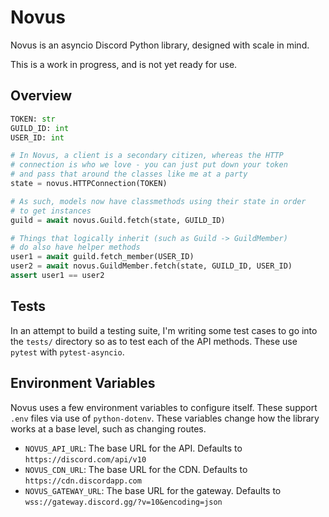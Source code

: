 # Novus

Novus is an asyncio Discord Python library, designed with scale in mind.

This is a work in progress, and is not yet ready for use.

## Overview

```py
TOKEN: str
GUILD_ID: int
USER_ID: int

# In Novus, a client is a secondary citizen, whereas the HTTP
# connection is who we love - you can just put down your token
# and pass that around the classes like me at a party
state = novus.HTTPConnection(TOKEN)

# As such, models now have classmethods using their state in order
# to get instances
guild = await novus.Guild.fetch(state, GUILD_ID)

# Things that logically inherit (such as Guild -> GuildMember)
# do also have helper methods
user1 = await guild.fetch_member(USER_ID)
user2 = await novus.GuildMember.fetch(state, GUILD_ID, USER_ID)
assert user1 == user2
```

## Tests

In an attempt to build a testing suite, I'm writing some test cases to go into the `tests/` directory so as to test each of the API methods. These use `pytest` with `pytest-asyncio`.

## Environment Variables

Novus uses a few environment variables to configure itself. These support
`.env` files via use of `python-dotenv`. These variables change how the library
works at a base level, such as changing routes.

- `NOVUS_API_URL`: The base URL for the API. Defaults to `https://discord.com/api/v10`
- `NOVUS_CDN_URL`: The base URL for the CDN. Defaults to `https://cdn.discordapp.com`
- `NOVUS_GATEWAY_URL`: The base URL for the gateway. Defaults to `wss://gateway.discord.gg/?v=10&encoding=json`
